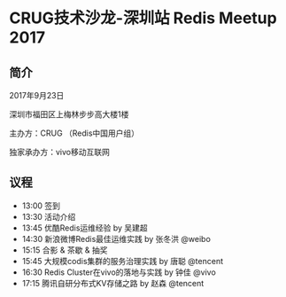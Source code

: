 # CRUG技术沙龙-深圳站  Redis Meetup 2017

## 简介
2017年9月23日  

深圳市福田区上梅林步步高大楼1楼

主办方：CRUG （Redis中国用户组）

独家承办方：vivo移动互联网


## 议程
* 13:00 签到
* 13:30 活动介绍
* 13:45 优酷Redis运维经验 by 吴建超
* 14:30 新浪微博Redis最佳运维实践 by 张冬洪 @weibo
* 15:15 合影 & 茶歇 & 抽奖
* 15:45 大规模codis集群的服务治理实践 by 唐聪 @tencent
* 16:30 Redis Cluster在vivo的落地与实践 by 钟佳 @vivo
* 17:15 腾讯自研分布式KV存储之路 by 赵森 @tencent

